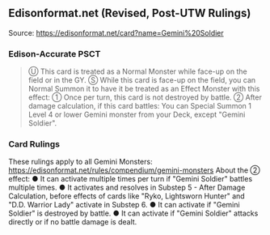 
## Edisonformat.net (Revised, Post-UTW Rulings)

Source: https://edisonformat.net/card?name=Gemini%20Soldier

### Edison-Accurate PSCT

> Ⓤ This card is treated as a Normal Monster while face-up on the field or in the GY.
> Ⓢ While this card is face-up on the field, you can Normal Summon it to have it be treated as an Effect Monster with this effect:
> ① Once per turn, this card is not destroyed by battle.
> ② After damage calculation, if this card battles: You can Special Summon 1 Level 4 or lower Gemini monster from your Deck, except "Gemini Soldier".

### Card Rulings

These rulings apply to all Gemini Monsters: https://edisonformat.net/rules/compendium/gemini-monsters
About the ② effect:
● It can activate multiple times per turn if "Gemini Soldier" battles multiple times.
● It activates and resolves in Substep 5 - After Damage Calculation, before effects of cards like "Ryko, Lightsworn Hunter" and "D.D. Warrior Lady" activate in Substep 6.
● It can activate if "Gemini Soldier" is destroyed by battle.
● It can activate if "Gemini Soldier" attacks directly or if no battle damage is dealt.
            